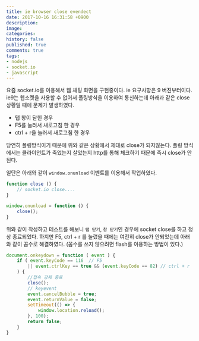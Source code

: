 ```yaml
---
title: ie browser close evendect
date: 2017-10-16 16:31:58 +0900
description: 
image: 
categories: 
history: false
published: true
comments: true
tags:
- nodejs
- socket.io
- javascript
---
```


요즘 socket.io를 이용해서 웹 채팅 화면을 구현중이다. ie 요구사항은 9 버젼부터이다. ie9는 웹소켓을 사용할 수 없어서 폴링방식을 이용하여 통신하는데 아래과 같은 close 상황일 때에 문제가 발생하였다.

- 탭 창이 닫힌 경우
- F5를 눌러서 새로고침 한 경우
- ctrl + r을 눌러서 새로고침 한 경우

당연히 폴링방식이기 때문에 위와 같은 상황에서 제대로 close가 되지않는다. 폴링 방식에서는 클라이언트가 죽었는지 살았는지 http를 통해 체크하기 때문에 즉시 close가 안된다.

일단은 아래와 같이 `window.onunload` 이벤트를 이용해서 작업하였다.

```js
function close () {
    // socket.io close....
}

window.onunload = function () {
    close();
}
```

위와 같이 작성하고 테스트를 해보니 `탭 닫기`, `창 닫기`인 경우에 socket close를 하고 정상 종료되었다. 하지만 F5, ctrl + r 를 눌렀을 때에는 여전히 close가 안되었는데 아래와 같이 꼼수로 해결하였다. (꼼수를 쓰지 않으려면 flash를 이용하는 방법이 있다.)

```js
document.onkeydown = function ( event ) {
    if ( event.keyCode == 116  // F5
        || event.ctrlKey == true && (event.keyCode == 82) // ctrl + r
    ) {
        //접속 강제 종료
        close();
        // keyevent
        event.cancelBubble = true; 
        event.returnValue = false; 
        setTimeout(() => {
            window.location.reload();
        }, 100);
        return false;
    }
}
```